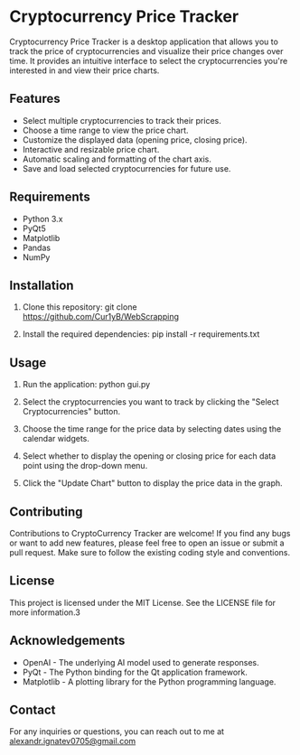 # Cryptocurrency Price Tracker

Cryptocurrency Price Tracker is a desktop application that allows you to track the price of cryptocurrencies and visualize their price changes over time. It provides an intuitive interface to select the cryptocurrencies you're interested in and view their price charts.

## Features

- Select multiple cryptocurrencies to track their prices.
- Choose a time range to view the price chart.
- Customize the displayed data (opening price, closing price).
- Interactive and resizable price chart.
- Automatic scaling and formatting of the chart axis.
- Save and load selected cryptocurrencies for future use.

## Requirements

- Python 3.x
- PyQt5
- Matplotlib
- Pandas
- NumPy

## Installation

1. Clone this repository:
   git clone https://github.com/Cur1yB/WebScrapping

2. Install the required dependencies:
    pip install -r requirements.txt

## Usage

1. Run the application:
    python gui.py

2. Select the cryptocurrencies you want to track by clicking the "Select Cryptocurrencies" button.

3. Choose the time range for the price data by selecting dates using the calendar widgets.

4. Select whether to display the opening or closing price for each data point using the drop-down menu.

5. Click the "Update Chart" button to display the price data in the graph.

## Contributing

Contributions to CryptoCurrency Tracker are welcome! If you find any bugs or want to add new features, please feel free to open an issue or submit a pull request. Make sure to follow the existing coding style and conventions.

## License

This project is licensed under the MIT License. See the LICENSE file for more information.3

## Acknowledgements

- OpenAI - The underlying AI model used to generate responses.
- PyQt - The Python binding for the Qt application framework.
- Matplotlib - A plotting library for the Python programming language.

## Contact

For any inquiries or questions, you can reach out to me at alexandr.ignatev0705@gmail.com
